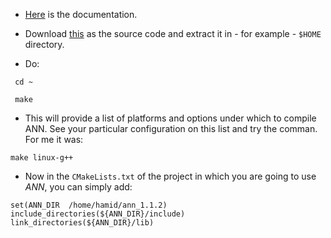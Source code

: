 


* [Here](http://www.cs.umd.edu/~mount/ANN) is the documentation.

* Download [this](http://www.cs.umd.edu/~mount/ANN/Files/1.1.2/ann_1.1.2.zip) as the source code and extract it in - for example - `$HOME` directory.

* Do:

```
 cd ~

 make
```
* This will provide a list of platforms and options under which to compile ANN. See your particular configuration on this list and try the comman. For me it was:

```
make linux-g++
```

* Now in the `CMakeLists.txt` of the project in which you are going to use *ANN*, you can simply add:

```
set(ANN_DIR  /home/hamid/ann_1.1.2)
include_directories(${ANN_DIR}/include)
link_directories(${ANN_DIR}/lib)
```
